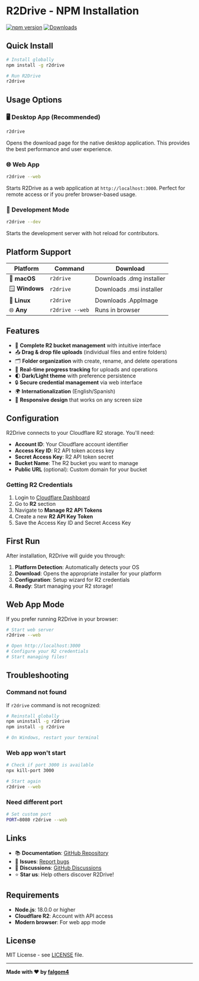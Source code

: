 # R2Drive - NPM Installation

[![npm version](https://badge.fury.io/js/r2drive.svg)](https://badge.fury.io/js/r2drive)
[![Downloads](https://img.shields.io/npm/dt/r2drive.svg)](https://npmjs.org/package/r2drive)

## Quick Install

```bash
# Install globally
npm install -g r2drive

# Run R2Drive
r2drive
```

## Usage Options

### 🖥️ Desktop App (Recommended)
```bash
r2drive
```
Opens the download page for the native desktop application. This provides the best performance and user experience.

### 🌐 Web App
```bash
r2drive --web
```
Starts R2Drive as a web application at `http://localhost:3000`. Perfect for remote access or if you prefer browser-based usage.

### 🔧 Development Mode
```bash
r2drive --dev
```
Starts the development server with hot reload for contributors.

## Platform Support

| Platform | Command | Download |
|----------|---------|----------|
| 🍎 **macOS** | `r2drive` | Downloads .dmg installer |
| 🪟 **Windows** | `r2drive` | Downloads .msi installer |
| 🐧 **Linux** | `r2drive` | Downloads .AppImage |
| 🌐 **Any** | `r2drive --web` | Runs in browser |

## Features

- 📂 **Complete R2 bucket management** with intuitive interface
- 📤 **Drag & drop file uploads** (individual files and entire folders)
- 🗂️ **Folder organization** with create, rename, and delete operations
- 🔄 **Real-time progress tracking** for uploads and operations
- 🌓 **Dark/Light theme** with preference persistence
- 🔒 **Secure credential management** via web interface
- 🌍 **Internationalization** (English/Spanish)
- 📱 **Responsive design** that works on any screen size

## Configuration

R2Drive connects to your Cloudflare R2 storage. You'll need:

- **Account ID**: Your Cloudflare account identifier
- **Access Key ID**: R2 API token access key
- **Secret Access Key**: R2 API token secret
- **Bucket Name**: The R2 bucket you want to manage
- **Public URL** (optional): Custom domain for your bucket

### Getting R2 Credentials

1. Login to [Cloudflare Dashboard](https://dash.cloudflare.com)
2. Go to **R2** section
3. Navigate to **Manage R2 API Tokens**
4. Create a new **R2 API Key Token**
5. Save the Access Key ID and Secret Access Key

## First Run

After installation, R2Drive will guide you through:

1. **Platform Detection**: Automatically detects your OS
2. **Download**: Opens the appropriate installer for your platform
3. **Configuration**: Setup wizard for R2 credentials
4. **Ready**: Start managing your R2 storage!

## Web App Mode

If you prefer running R2Drive in your browser:

```bash
# Start web server
r2drive --web

# Open http://localhost:3000
# Configure your R2 credentials
# Start managing files!
```

## Troubleshooting

### Command not found
If `r2drive` command is not recognized:

```bash
# Reinstall globally
npm uninstall -g r2drive
npm install -g r2drive

# On Windows, restart your terminal
```

### Web app won't start
```bash
# Check if port 3000 is available
npx kill-port 3000

# Start again
r2drive --web
```

### Need different port
```bash
# Set custom port
PORT=8080 r2drive --web
```

## Links

- 📚 **Documentation**: [GitHub Repository](https://github.com/falgom4/R2Drive)
- 🐛 **Issues**: [Report bugs](https://github.com/falgom4/R2Drive/issues)
- 💬 **Discussions**: [GitHub Discussions](https://github.com/falgom4/R2Drive/discussions)
- ⭐ **Star us**: Help others discover R2Drive!

## Requirements

- **Node.js**: 18.0.0 or higher
- **Cloudflare R2**: Account with API access
- **Modern browser**: For web app mode

## License

MIT License - see [LICENSE](https://github.com/falgom4/R2Drive/blob/main/LICENSE) file.

---

**Made with ❤️ by [falgom4](https://github.com/falgom4)**